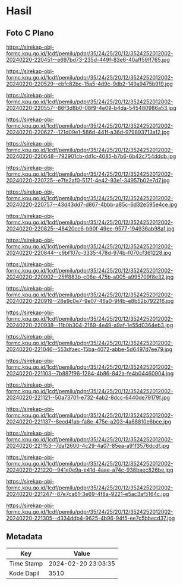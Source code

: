 # Hasil

## Foto C Plano

https://sirekap-obj-formc.kpu.go.id/1cdf/pemilu/pdpr/35/24/25/20/12/3524252012002-20240220-220451--e697bd73-235d-449f-83e6-40aff59ff765.jpg

https://sirekap-obj-formc.kpu.go.id/1cdf/pemilu/pdpr/35/24/25/20/12/3524252012002-20240220-220529--cbfc82bc-15a5-4d9c-9db2-149a9475b919.jpg

https://sirekap-obj-formc.kpu.go.id/1cdf/pemilu/pdpr/35/24/25/20/12/3524252012002-20240220-220557--86f3d8b0-08f9-4e09-b4da-545480986a53.jpg

https://sirekap-obj-formc.kpu.go.id/1cdf/pemilu/pdpr/35/24/25/20/12/3524252012002-20240220-220627--121d09e1-586d-441f-a36d-979893713a12.jpg

https://sirekap-obj-formc.kpu.go.id/1cdf/pemilu/pdpr/35/24/25/20/12/3524252012002-20240220-220648--792901cb-dd1c-4085-b7b6-6b42c754dddb.jpg

https://sirekap-obj-formc.kpu.go.id/1cdf/pemilu/pdpr/35/24/25/20/12/3524252012002-20240220-220725--e7fe2af0-5171-4e42-93e1-34957b02e7d7.jpg

https://sirekap-obj-formc.kpu.go.id/1cdf/pemilu/pdpr/35/24/25/20/12/3524252012002-20240220-220757--43d43dd7-d867-4bbb-a85c-6d32e595e4ce.jpg

https://sirekap-obj-formc.kpu.go.id/1cdf/pemilu/pdpr/35/24/25/20/12/3524252012002-20240220-220825--48420cc6-b90f-49ee-9577-194936ab98a1.jpg

https://sirekap-obj-formc.kpu.go.id/1cdf/pemilu/pdpr/35/24/25/20/12/3524252012002-20240220-220844--c9bf107c-3335-478d-974b-f070cf361228.jpg

https://sirekap-obj-formc.kpu.go.id/1cdf/pemilu/pdpr/35/24/25/20/12/3524252012002-20240220-220902--25ff883b-c06e-475b-a005-a995709f8e32.jpg

https://sirekap-obj-formc.kpu.go.id/1cdf/pemilu/pdpr/35/24/25/20/12/3524252012002-20240220-220919--28e9c0e7-9e07-46a0-9f4b-e8b52b792216.jpg

https://sirekap-obj-formc.kpu.go.id/1cdf/pemilu/pdpr/35/24/25/20/12/3524252012002-20240220-220938--11b0b304-2169-4e49-a9af-1e55d0364eb3.jpg

https://sirekap-obj-formc.kpu.go.id/1cdf/pemilu/pdpr/35/24/25/20/12/3524252012002-20240220-221046--553dfaec-15ba-4072-abbe-5d6497d7ee79.jpg

https://sirekap-obj-formc.kpu.go.id/1cdf/pemilu/pdpr/35/24/25/20/12/3524252012002-20240220-221103--7b887f96-1284-4b86-842a-fe4b04460904.jpg

https://sirekap-obj-formc.kpu.go.id/1cdf/pemilu/pdpr/35/24/25/20/12/3524252012002-20240220-221121--50a73701-e732-4ab2-8dcc-6440de79179f.jpg

https://sirekap-obj-formc.kpu.go.id/1cdf/pemilu/pdpr/35/24/25/20/12/3524252012002-20240220-221137--8ecd41ab-fa8e-475e-a203-4a68810e6bce.jpg

https://sirekap-obj-formc.kpu.go.id/1cdf/pemilu/pdpr/35/24/25/20/12/3524252012002-20240220-221153--7daf2600-4c29-4a07-85ea-a91f3576dcdf.jpg

https://sirekap-obj-formc.kpu.go.id/1cdf/pemilu/pdpr/35/24/25/20/12/3524252012002-20240220-221220--941e0e9a-e41d-4aae-a74c-938baec826be.jpg

https://sirekap-obj-formc.kpu.go.id/1cdf/pemilu/pdpr/35/24/25/20/12/3524252012002-20240220-221247--87e7ca61-3e69-4f8a-9221-e5ac3af5164c.jpg

https://sirekap-obj-formc.kpu.go.id/1cdf/pemilu/pdpr/35/24/25/20/12/3524252012002-20240220-221305--d334ddb4-9625-4b96-94f5-ee7c5bbecd37.jpg


## Metadata

| Key        | Value               |
| ---------- | ------------------- |
| Time Stamp | 2024-02-20 23:03:35 |
| Kode Dapil | 3510                |



